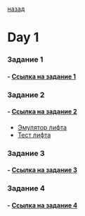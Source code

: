 [назад](STUDY_AT/README.md)

# Day 1

### Задание 1

#### - [Ссылка на задание 1](task_1.md)

### Задание 2

#### - [Ссылка на задание 2](task_2.md)

+ [Эмулятор лифта](building.py)
+ [Тест лифта](testbuilding.py)

### Задание 3

#### - [Ссылка на задание 3](task_3.md)

### Задание 4

#### - [Ссылка на задание 4](task_4.md)
